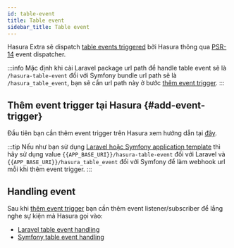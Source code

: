 ```yaml
---
id: table-event
title: Table event
sidebar_title: Table event
---
```


Hasura Extra sẽ dispatch [table events triggered](https://hasura.io/docs/latest/graphql/core/event-triggers/index.html) bởi Hasura 
thông qua [PSR-14](https://www.php-fig.org/psr/psr-14/) event dispatcher.

:::info
Mặc định khi cài Laravel package url path để handle table event sẽ là `/hasura-table-event` đối với
Symfony bundle url path sẽ là `/hasura_table_event`, bạn sẽ cần url path này ở bước [thêm event trigger](#add-event-trigger).
:::


## Thêm event trigger tại Hasura {#add-event-trigger}

Đầu tiên bạn cần thêm event trigger trên Hasura xem hướng dẫn tại [đây](https://hasura.io/docs/latest/graphql/core/event-triggers/create-trigger.html).

:::tip
Nếu như bạn sử dụng [Laravel hoặc Symfony application template](../02-installation/02-application-templates.md) thì hãy sử dụng value `{{APP_BASE_URI}}/hasura-table-event` đối với Laravel và
`{{APP_BASE_URI}}/hasura_table_event` đối với Symfony để làm webhook url mỗi khi thêm event trigger.
:::

## Handling event

Sau khi [thêm event trigger](#add-event-trigger) bạn cần thêm event listener/subscriber để lắng nghe sự kiện mà Hasura gọi vào:

+ [Laravel table event handling](./02-laravel-table-event-handling.md)
+ [Symfony table event handling](./03-symfony-table-event-handling.md)